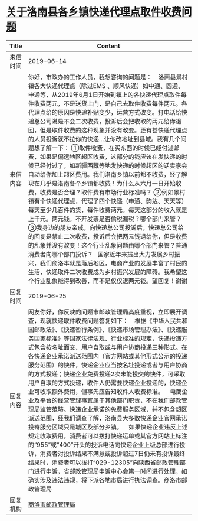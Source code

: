 # <a href="http://www.shangluo.gov.cn/zmhd/ldxxxx.jsp?urltype=leadermail.LeaderMailContentUrl&wbtreeid=1112&leadermailid=5306">关于洛南县各乡镇快递代理点取件收费问题</a>
|Title|Content|
|:---:|---|
|来信时间|2019-06-14|
|来信内容|你好，市政办的工作人员，我想咨询的问题是：    洛南县景村镇各大快递代理点（除过EMS 、顺风快递）如中通、圆通、申通等，从2019年6月1日开始到镇上的各快递代理点取件每件收费两元，不是送货上门，是自己去取件收费每件两元。各代理点给的原因是快递补贴变少，运营方式改变。打电话给快递总公司说是不会二次收费，投诉后会把收取的两元给你退回，但是取件收费的这种现象并没有改变。更有甚快递代理点的人员投诉就不拉你的快递…让你改地址到县城。我有几个问题想了解一下： ①取件收费，在买东西的时候已经付过邮费，如果是偏远地区超区收费，这部分的钱应该在发快递的时候已经付过了，如新疆西藏等地发快递的时候超区的话卖家会自动给你加上超区费用。我们洛南乡镇以前都不收费，经了解现在几乎是洛南各个乡镇都收费！为什么从六月一日开始收费，收费是否合理？取件费有市场行业标准吗？ ②例如景村镇有个快递代理点，代理了四个快递（申通、韵达、天天等）每天至少几百件的货，每件收费两元，每天这部分的收入就是上千元。两元钱，不开发票是否偷税漏税？哪个部门来管？ ③我身边的朋友亲戚，向快递总公司投诉后，快递总公司给的回复是禁止二次收费，投诉后会把两元钱退给你，但是收费的乱象并没有改变！这个行业乱象问题由哪个部门来管？普通消费者向哪个部门投诉？   国家近年来提出大力发展乡村振兴，我们商洛本就是落后地区，电商产业的发展丰富了村民的生活，快递取件二次收费成为乡村振兴发展的障碍。我希望这个行业乱象能得到改善，而不是仅仅退两元钱。望回复！谢谢|
|回复时间|2019-06-25|
|回复内容|网友你好，你反映的问题市邮政管理局高度重视，立即展开调查，现就快递取件收费问题答复如下：    根据《中华人民共和国邮政法》、《快递暂行条例》、《快递市场管理办法》、《快递服务国家标准》等国家法律法规、行业标准的规定，快递投递方式包含按名址面交、用户自取或与用户协商投递三种形式。在各快递企业承诺派送范围内（官方网站或其他形式公示的投递服务范围）的快件，快递企业应当按名址投递或者与用户协商的方式投递；快递企业免费投递2次未能投交的快件，可采取用户自取的方式投递，收件人仍需要快递企业投递的，快递企业可收取额外费用，但事先应告知收件人收费标准。    电商企业及平台的经营管理事宜属于其他部门职责，不在我们邮政管理局监管范畴。快递企业承诺的免费服务区域，并不包含超区派送范围，经我们调查了解，洛南县大多数快递企业官网承诺投寄服务区域只是城区及部分乡镇。    如果快递企业违反上述规定收取费用，消费者可以拨打快递运单或其官方网站上标注的“955”或“400”开头的投诉电话向快递企业上级总部进行投诉，消费者对投诉结果不满意或投诉超过7日仍未有投诉最终结果时，消费者可以拨打“029-12305”向陕西省邮政管理部门进行申诉，省邮政管理局申诉中心会第一时间进行处理，如确实涉及违法违规，将下派各地市局进行执法调查。商洛市邮政管理局|
|回复机构|<a href="../../categories/agencies/商洛市邮政管理局.md">商洛市邮政管理局</a>|
